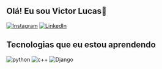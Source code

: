 ## Olá! Eu sou Victor Lucas🎲
[![Instagram](https://img.shields.io/badge/Instagram-E4405F?style=for-the-badge&logo=instagram&logoColor=white)](https://www.instagram.com/arantesvictorl/)
[![LinkedIn](https://img.shields.io/badge/LinkedIn-0077B5?style=for-the-badge&logo=linkedin&logoColor=white)](https://www.linkedin.com/in/victor-lucas-sousa-arantes-952469240/)

## Tecnologias que eu estou aprendendo
![python](https://img.shields.io/badge/Python-3776AB?style=for-the-badge&logo=python&logoColor=white)
![c++](https://img.shields.io/badge/C%2B%2B-00599C?style=for-the-badge&logo=c%2B%2B&logoColor=white)
![Django](https://img.shields.io/badge/Django-092E20?style=for-the-badge&logo=django&logoColor=white)
